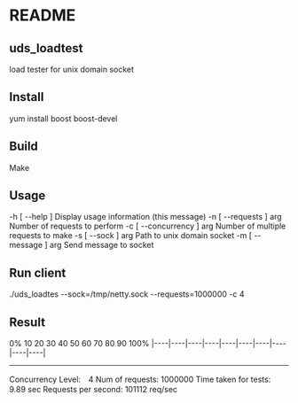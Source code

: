 # README

## uds_loadtest
 load tester for unix domain socket

## Install
 yum install boost boost-devel

## Build
 Make

## Usage
  -h [ --help ]            Display usage information (this message)
  -n [ --requests ] arg    Number of requests to perform
  -c [ --concurrency ] arg Number of multiple requests to make
  -s [ --sock ] arg        Path to unix domain socket
  -m [ --message ] arg     Send message to socket

## Run client
 ./uds_loadtes --sock=/tmp/netty.sock --requests=1000000 -c 4

## Result
 0%   10   20   30   40   50   60   70   80   90   100%
 |----|----|----|----|----|----|----|----|----|----|
 ***************************************************
 Concurrency Level:　4
 Num of requests: 1000000
 Time taken for tests: 9.89 sec
 Requests per second: 101112 req/sec  


